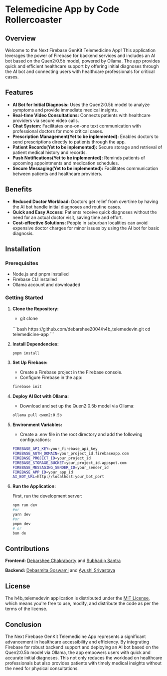 # Telemedicine App by Code Rollercoaster

## Overview

Welcome to the Next Firebase GenKit Telemedicine App! This application leverages the power of Firebase for backend services and includes an AI bot based on the Quen2:0.5b model, powered by Ollama. The app provides quick and efficient healthcare support by offering initial diagnoses through the AI bot and connecting users with healthcare professionals for critical cases.

## Features

- **AI Bot for Initial Diagnosis:** Uses the Quen2:0.5b model to analyze symptoms and provide immediate medical insights.
- **Real-time Video Consultations:** Connects patients with healthcare providers via secure video calls.
- **Chat System:** Facilitates one-on-one text communication with professional doctors for more critical cases.
- **Prescription Management(Yet to be inplemented):** Enables doctors to send prescriptions directly to patients through the app.
- **Patient Records(Yet to be inplemented):** Secure storage and retrieval of patient medical history and records.
- **Push Notifications(Yet to be inplemented):** Reminds patients of upcoming appointments and medication schedules.
- **Secure Messaging(Yet to be inplemented):** Facilitates communication between patients and healthcare providers.

## Benefits

- **Reduced Doctor Workload:** Doctors get relief from overtime by having the AI bot handle initial diagnoses and routine cases.
- **Quick and Easy Access:** Patients receive quick diagnoses without the need for an actual doctor visit, saving time and effort.
- **Cost-effective Solutions:** People in suburban localities can avoid expensive doctor charges for minor issues by using the AI bot for basic diagnosis.

## Installation

### Prerequisites

- Node.js and pnpm installed
- Firebase CLI installed
- Ollama account and downloaded

### Getting Started

1. **Clone the Repository:**
    - git clone
    <br/>
    ```bash
    https://github.com/debarshee2004/h4b_telemedevin.git
    cd telemedicine-app
    ```

2. **Install Dependencies:**
    ```bash
    pnpm install
    ```
3. **Set Up Firebase:**

    - Create a Firebase project in the Firebase console.
    - Configure Firebase in the app:
    ```bash
    firebase init
    ```
4. **Deploy AI Bot with Ollama:**

    - Download and set up the Quen2:0.5b model via Ollama:
    ```bash
    ollama pull qwen2:0.5b
    ```
5. **Environment Variables:**

    - Create a .env file in the root directory and add the following configurations:
    ```bash
    FIREBASE_API_KEY=your_firebase_api_key
    FIREBASE_AUTH_DOMAIN=your_project_id.firebaseapp.com
    FIREBASE_PROJECT_ID=your_project_id
    FIREBASE_STORAGE_BUCKET=your_project_id.appspot.com
    FIREBASE_MESSAGING_SENDER_ID=your_sender_id
    FIREBASE_APP_ID=your_app_id
    AI_BOT_URL=http://localhost:your_bot_port
    ```

6. **Run the Application:**

    First, run the development server:
    ```bash
    npm run dev
    #or
    yarn dev
    #or
    pnpm dev
    # or
    bun de
    ```

##  Contributions

**Frontend:**  [Debarshee Chakraborty](https://github.com/debarshee2004) and [Subhadip Santra](https://github.com/Subhadip05Santra)

**Backend:** [Debasmita Goswami](https://github.com/Debasmita-Goswami) and [Ayushi Srivastava](https://github.com/AyushiSrivastava11)

## License
The h4b_telemedevin application is distributed under the [MIT License](./LICENSE), which means you're free to use, modify, and distribute the code as per the terms of the license.

## Conclusion
The Next Firebase GenKit Telemedicine App represents a significant advancement in healthcare accessibility and efficiency. By integrating Firebase for robust backend support and deploying an AI bot based on the Quen2:0.5b model via Ollama, the app empowers users with quick and accurate initial diagnoses. This not only reduces the workload on healthcare professionals but also provides patients with timely medical insights without the need for physical consultations.